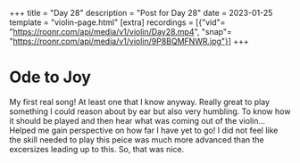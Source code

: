 +++
title = "Day 28"
description = "Post for Day 28"
date = 2023-01-25
template = "violin-page.html"
[extra]
recordings = [{"vid"= "https://roonr.com/api/media/v1/violin/Day28.mp4", "snap"= "https://roonr.com/api/media/v1/violin/9P8BQMFNWR.jpg"}]
+++

# Ode to Joy
My first real song! At least one that I know anyway. Really great to play something I could reason about by ear but also very humbling. To know how it should be played and then hear what was coming out of the violin... Helped me gain perspective on how far I have yet to go! I did not feel like the skill needed to play this peice was much more advanced than the excersizes leading up to this. So, that was nice. 
